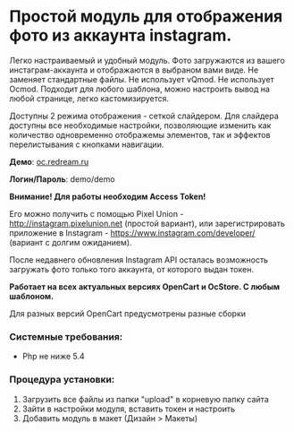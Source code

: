 # Простой модуль для отображения фото из аккаунта instagram.

Легко настраиваемый и удобный модуль. Фото загружаются из вашего инстаграм-аккаунта и отображаются в выбраном вами виде. Не заменяет стандартные файлы. Не использует vQmod. Не использует Ocmod. Подходит для любого шаблона, можно настроить вывод на любой странице, легко кастомизируется.

Доступны 2 режима отображения - сеткой слайдером. Для слайдера доступны все необходимые настройки, позволяющие изменить как количество одновременно отображемы элементов, так и эффектов перелистывания с кнопками навигации.


**Демо**: [oc.redream.ru](http://oc.redream.ru)

**Логин/Пароль**: demo/demo


**Внимание! Для работы необходим Access Token!**

Его можно получить с помощью Pixel Union - http://instagram.pixelunion.net (простой вариант), или зарегистрировать приложение в Instagram - https://www.instagram.com/developer/ (вариант с долгим ожиданием).

После недавнего обновления Instagram API осталась возможность загружать фото только того аккаунта, от которого выдан токен.

**Работает на всех актуальных версиях OpenCart и OcStore. С любым шаблоном.**

Для разных версий OpenCart предусмотрены разные сборки

 

### Системные требования:
- Php не ниже 5.4
 

### Процедура установки:
1. Загрузить все файлы из папки "upload" в корневую папку сайта
2. Зайти в настройки модуля, вставить токен и настроить
3. Добавить модуль в макет (Дизайн > Макеты)